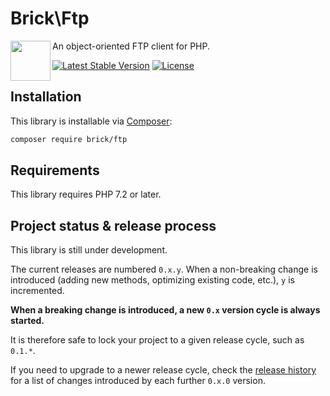 # Brick\Ftp

<img src="https://raw.githubusercontent.com/brick/brick/master/logo.png" alt="" align="left" height="64">

An object-oriented FTP client for PHP.

[![Latest Stable Version](https://poser.pugx.org/brick/ftp/v/stable)](https://packagist.org/packages/brick/ftp)
[![License](https://img.shields.io/badge/license-MIT-blue.svg)](http://opensource.org/licenses/MIT)

## Installation

This library is installable via [Composer](https://getcomposer.org/):

```bash
composer require brick/ftp
```

## Requirements

This library requires PHP 7.2 or later.

## Project status & release process

This library is still under development.

The current releases are numbered `0.x.y`. When a non-breaking change is introduced (adding new methods, optimizing existing code, etc.), `y` is incremented.

**When a breaking change is introduced, a new `0.x` version cycle is always started.**

It is therefore safe to lock your project to a given release cycle, such as `0.1.*`.

If you need to upgrade to a newer release cycle, check the [release history](https://github.com/brick/ftp/releases) for a list of changes introduced by each further `0.x.0` version.
